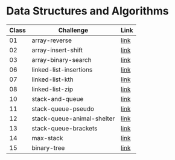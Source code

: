 # Data Structures and Algorithms

| Class | Challenge                  | Link                                                               |
| ----- | -------------------------- | ------------------------------------------------------------------ |
| 01    | array-reverse              | [link](./javascript/array-reverse/README.md)                       |
| 02    | array-insert-shift         | [link](./javascript/array-insert-shift/README.md)                  |
| 03    | array-binary-search        | [link](./javascript/array-binary-search/README.md)                 |
| 06    | linked-list-insertions     | [link](./javascript/linked-list/linked-list-insertions.md)         |
| 07    | linked-list-kth            | [link](./javascript/linked-list/linked-list-kth.md)                |
| 08    | linked-list-zip            | [link](./javascript/linked-list/linked-list-zip.md)                |
| 10    | stack-and-queue            | [link](./javascript/stack-and-queue/stack-and-queue.md)            |
| 11    | stack-queue-pseudo         | [link](./javascript/stack-and-queue/stack-queue-pseudo.md)         |
| 12    | stack-queue-animal-shelter | [link](./javascript/stack-and-queue/stack-queue-animal-shelter.md) |
| 13    | stack-queue-brackets       | [link](./javascript/stack-and-queue/stack-queue-brackets.md)       |
| 14    | max-stack                  | [link](./javascript/stack-and-queue/max-stack.js)                  |
| 15    | binary-tree                | [link](./javascript/trees/binary-tree.md)                          |

